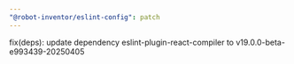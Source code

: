 ```yaml
---
"@robot-inventor/eslint-config": patch
---
```


fix(deps): update dependency eslint-plugin-react-compiler to v19.0.0-beta-e993439-20250405
